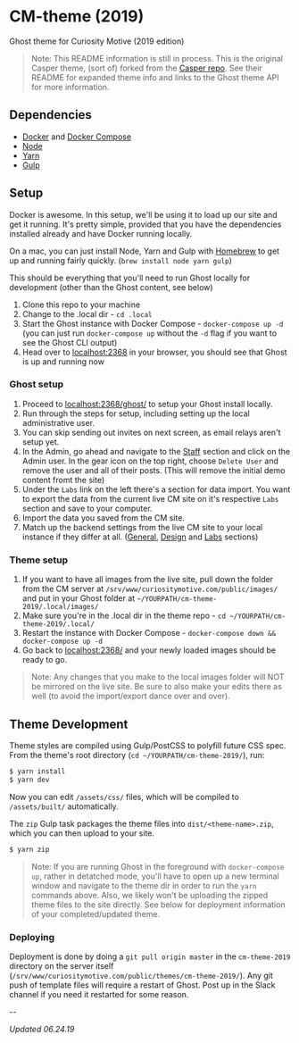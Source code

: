 # CM-theme (2019)
Ghost theme for Curiosity Motive (2019 edition)

> Note: This README information is still in process. This is the original Casper theme, (sort of) forked from the [Casper repo](https://github.com/TryGhost/Casper). See their README for expanded theme info and links to the Ghost theme API for more information.


## Dependencies

- [Docker](https://docs.docker.com/install/) and [Docker Compose](https://docs.docker.com/compose/install/)
- [Node](https://nodejs.org/)
- [Yarn](https://yarnpkg.com/)
- [Gulp](https://gulpjs.com)

## Setup

Docker is awesome. In this setup, we'll be using it to load up our site and get it running. It's pretty simple, provided that you have the dependencies installed already and have Docker running locally.

On a mac, you can just install Node, Yarn and Gulp with [Homebrew](https://brew.sh) to get up and running fairly quickly. (`brew install node yarn gulp`)

This should be everything that you'll need to run Ghost locally for development (other than the Ghost content, see below)

1. Clone this repo to your machine
2. Change to the .local dir - `cd .local`
3. Start the Ghost instance with Docker Compose - `docker-compose up -d` (you can just run `docker-compose up` without the `-d` flag if you want to see the Ghost CLI output)
4. Head over to [localhost:2368](http://localhost:2368/) in your browser, you should see that Ghost is up and running now

### Ghost setup

1. Proceed to [localhost:2368/ghost/](http://localhost:2368/ghost/) to setup your Ghost install locally.
2. Run through the steps for setup, including setting up the local administrative user.
3. You can skip sending out invites on next screen, as email relays aren't setup yet.
4. In the Admin, go ahead and navigate to the [Staff](http://localhost:2368/ghost/#/staff) section and click on the Admin user. In the gear icon on the top right, choose `Delete User` and remove the user and all of their posts. (This will remove the initial demo content fromt the site)
5. Under the `Labs` link on the left there's a section for data import. You want to export the data from the current live CM site on it's respective `Labs` section and save to your computer.
6. Import the data you saved from the CM site.
7. Match up the backend settings from the live CM site to your local instance if they differ at all. ([General](http://localhost:2368/ghost/#/settings/general), [Design](http://localhost:2368/ghost/#/settings/design) and [Labs](http://localhost:2368/ghost/#/settings/labs) sections)

### Theme setup

1. If you want to have all images from the live site, pull down the folder from the CM server at `/srv/www/curiositymotive.com/public/images/` and put in your Ghost folder at `~/YOURPATH/cm-theme-2019/.local/images/`
2. Make sure you're in the .local dir in the theme repo - `cd ~/YOURPATH/cm-theme-2019/.local/`
3. Restart the instance with Docker Compose - `docker-compose down && docker-compose up -d`
4. Go back to [localhost:2368/](http://localhost:2368/) and your newly loaded images should be ready to go.

> Note: Any changes that you make to the local images folder will NOT be mirrored on the live site. Be sure to also make your edits there as well (to avoid the import/export dance over and over).

## Theme Development

Theme styles are compiled using Gulp/PostCSS to polyfill future CSS spec. From the theme's root directory (`cd ~/YOURPATH/cm-theme-2019/`), run:

```bash
$ yarn install
$ yarn dev
```

Now you can edit `/assets/css/` files, which will be compiled to `/assets/built/` automatically.

The `zip` Gulp task packages the theme files into `dist/<theme-name>.zip`, which you can then upload to your site.

```bash
$ yarn zip
```

> Note: If you are running Ghost in the foreground with `docker-compose up`, rather in detatched mode, you'll have to open up a new terminal window and navigate to the theme dir in order to run the `yarn` commands above. Also, we likely won't be uploading the zipped theme files to the site directly. See below for deployment information of your completed/updated theme.

### Deploying

Deployment is done by doing a `git pull origin master` in the `cm-theme-2019` directory on the server itself (`/srv/www/curiositymotive.com/public/themes/cm-theme-2019/`). Any git push of template files will require a restart of Ghost. Post up in the Slack channel if you need it restarted for some reason.

--

_Updated 06.24.19_
